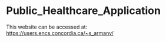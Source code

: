 # Public_Healthcare_Application
This website can be accessed at: https://users.encs.concordia.ca/~s_armanv/ 
